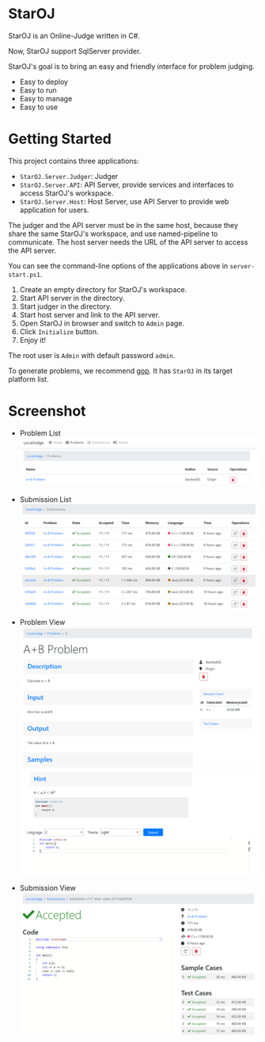 # StarOJ

StarOJ is an Online-Judge written in C#.

Now, StarOJ support SqlServer provider.

StarOJ's goal is to bring an easy and friendly interface for problem judging.

- Easy to deploy
- Easy to run
- Easy to manage
- Easy to use

# Getting Started

This project contains three applications:

- `StarOJ.Server.Judger`: Judger
- `StarOJ.Server.API`: API Server, provide services and interfaces to access StarOJ's workspace.
- `StarOJ.Server.Host`: Host Server, use API Server to provide web application for users.

The judger and the API server must be in the same host, because they share the same StarOJ's workspace, and use named-pipeline to communicate.
The host server needs the URL of the API server to access the API server.

You can see the command-line options of the applications above in `server-start.ps1`.

1. Create an empty directory for StarOJ's workspace.
2. Start API server in the directory.
3. Start judger in the directory.
4. Start host server and link to the API server.
5. Open StarOJ in browser and switch to `Admin` page.
6. Click `Initialize` button.
7. Enjoy it!

The root user is `Admin` with default password `admin`.

To generate problems, we recommend [gop](https://github.com/StardustDL/generator-oj-problem). It has `StarOJ` in its target platform list.

# Screenshot

- Problem List
![](docs/images/img0.png)

- Submission List
![](docs/images/img1.png)

- Problem View
![](docs/images/img2.png)
![](docs/images/img3.png)

- Submission View
![](docs/images/img4.png)
